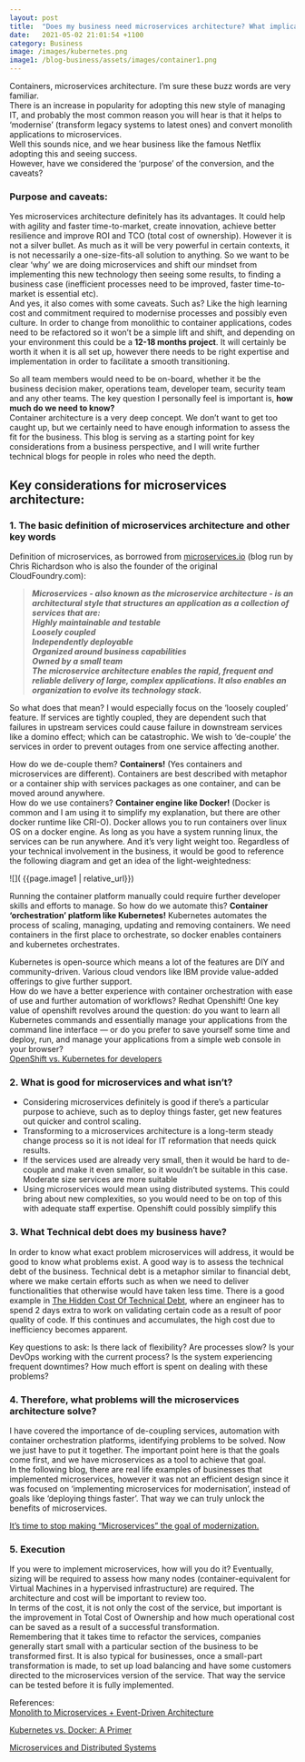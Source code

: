 ```yaml
---
layout: post
title:  "Does my business need microservices architecture? What implications will I face?"
date:   2021-05-02 21:01:54 +1100
category: Business
image: /images/kubernetes.png
image1: /blog-business/assets/images/container1.png
---
```


Containers, microservices architecture. I’m sure these buzz words are very familiar.  
There is an increase in popularity for adopting this new style of managing IT, and probably the most common reason you will hear is that it helps to ‘modernise’ (transform legacy systems to latest ones) and convert monolith applications to microservices.  
Well this sounds nice, and we hear business like the famous Netflix adopting this and seeing success.  
However, have we considered the ‘purpose’ of the conversion, and the caveats?

### Purpose and caveats:  ###
Yes microservices architecture definitely has its advantages. It could help with agility and faster time-to-market, create innovation, achieve better resilience and improve ROI and TCO (total cost of ownership). However it is not a silver bullet. As much as it will be very powerful in certain contexts, it is not necessarily a one-size-fits-all solution to anything. So we want to be clear ‘why’ we are doing microservices and shift our mindset from implementing this new technology then seeing some results, to finding a business case (inefficient processes need to be improved, faster time-to-market is essential etc).  
And yes, it also comes with some caveats. Such as? Like the high learning cost and commitment required to modernise processes and possibly even culture. In order to change from monolithic to container applications, codes need to be refactored so it won’t be a simple lift and shift, and depending on your environment this could be a **12-18 months project**. It will certainly be worth it when it is all set up, however there needs to be right expertise and implementation in order to facilitate a smooth transitioning.

So all team members would need to be on-board, whether it be the business decision maker, operations team, developer team, security team and any other teams. The key question I personally feel is important is, **how much do we need to know?**  
Container architecture is a very deep concept. We don’t want to get too caught up, but we certainly need to have enough information to assess the fit for the business. This blog is serving as a starting point for key considerations from a business perspective, and I will write further technical blogs for people in roles who need the depth.

## Key considerations for microservices architecture: ##

### 1. The basic definition of microservices architecture and other key words ###  
Definition of microservices, as borrowed from [microservices.io](https://microservices.io/) (blog run by Chris Richardson who is also the founder of the original CloudFoundry.com):

> **_Microservices - also known as the microservice architecture - is an architectural style that structures an application as a collection of services that are:  
    Highly maintainable and testable  
    Loosely coupled  
    Independently deployable  
    Organized around business capabilities  
    Owned by a small team  
The microservice architecture enables the rapid, frequent and reliable delivery of large, complex applications. It also enables an organization to evolve its technology stack._**

So what does that mean? I would especially focus on the ‘loosely coupled’ feature. If services are tightly coupled, they are dependent such that failures in upstream services could cause failure in downstream services like a domino effect; which can be catastrophic. We wish to ‘de-couple’ the services in order to prevent outages from one service affecting another.

How do we de-couple them? **Containers!** (Yes containers and microservices are different). Containers are best described with metaphor or a container ship with services packages as one container, and can be moved around anywhere.  
How do we use containers? **Container engine like Docker!** (Docker is common and I am using it to simplify my explanation, but there are other docker runtime like CRI-O). Docker allows you to run containers over linux OS on a docker engine. As long as you have a system running linux, the services can be run anywhere. And it’s very light weight too. Regardless of your technical involvement in the business, it would be good to reference the following diagram and get an idea of the light-weightedness:

![]( {{page.image1 | relative_url}})

Running the container platform manually could require further developer skills and efforts to manage. So how do we automate this? **Container ‘orchestration’ platform like Kubernetes!** Kubernetes automates the process of scaling, managing, updating and removing containers. We need containers in the first place to orchestrate, so docker enables containers and kubernetes orchestrates.

Kubernetes is open-source which means a lot of the features are DIY and community-driven. Various cloud vendors like IBM provide value-added offerings to give further support.  
How do we have a better experience with container orchestration with ease of use and further automation of workflows? Redhat Openshift! One key value of openshift revolves around the question: do you want to learn all Kubernetes commands and essentially manage your applications from the command line interface — or do you prefer to save yourself some time and deploy, run, and manage your applications from a simple web console in your browser?  
[OpenShift vs. Kubernetes for developers](https://developer.ibm.com/videos/openshift-vs-kubernetes-for-developers/)

### 2. What is good for microservices and what isn’t? ###  
- Considering microservices definitely is good if there’s a particular purpose to achieve, such as to deploy things faster, get new features out quicker and control scaling.  
- Transforming to a microservices architecture is a long-term steady change process so it is not ideal for IT reformation that needs quick results.  
- If the services used are already very small, then it would be hard to de-couple and make it even smaller, so it wouldn’t be suitable in this case. Moderate size services are more suitable  
- Using microservices would mean using distributed systems. This could bring about new complexities, so you would need to be on top of this with adequate staff expertise. Openshift could possibly simplify this

### 3. What Technical debt does my business have? ###  
In order to know what exact problem microservices will address, it would be good to know what problems exist. A good way is to assess the technical debt of the business. Technical debt is a metaphor similar to financial debt, where we make certain efforts such as when we need to deliver functionalities that otherwise would have taken less time. There is a good example in [The Hidden Cost Of Technical Debt](https://medium.com/serious-scrum/the-hidden-cost-of-technical-debt-1963b958e5ed), where an engineer has to spend 2 days extra to work on validating certain code as a result of poor quality of code. If this continues and accumulates, the high cost due to inefficiency becomes apparent.  

Key questions to ask: Is there lack of flexibility? Are processes slow? Is your DevOps working with the current process? Is the system experiencing frequent downtimes? How much effort is spent on dealing with these problems?


### 4. Therefore, what problems will the microservices architecture solve? ###
I have covered the importance of de-coupling services, automation with container orchestration platforms, identifying problems to be solved. Now we just have to put it together. The important point here is that the goals come first, and we have microservices as a tool to achieve that goal.  
In the following blog, there are real life examples of businesses that implemented microservices, however it was not an efficient design since it was focused on ‘implementing microservices for modernisation’, instead of goals like ‘deploying things faster’. That way we can truly unlock the benefits of microservices.

[It’s time to stop making “Microservices” the goal of modernization.](https://medium.com/ibm-garage/its-time-to-stop-making-microservices-the-goal-of-modernization-71758b400287)


### 5. Execution ###  
If you were to implement microservices, how will you do it? Eventually, sizing will be required to assess how many nodes (container-equivalent for Virtual Machines in a hypervised infrastructure) are required. The architecture and cost will be important to review too.  
In terms of the cost, it is not only the cost of the service, but important is the improvement in Total Cost of Ownership and how much operational cost can be saved as a result of a successful transformation.  
Remembering that it takes time to refactor the services, companies generally start small with a particular section of the business to be transformed first. It is also typical for businesses, once a small-part transformation is made, to set up load balancing and have some customers directed to the microservices version of the service. That way the service can be tested before it is fully implemented.  


References:  
[Monolith to Microservices + Event-Driven Architecture](https://sebalopezz.medium.com/monolith-to-microservices-event-driven-architecture-ff4284bf4ecf)

[ Kubernetes vs. Docker: A Primer](https://containerjournal.com/topics/container-ecosystems/kubernetes-vs-docker-a-primer/)

[Microservices and Distributed Systems](https://medium.com/@kenlynterai/microservices-and-distributed-systems-36a90d5d8ce)